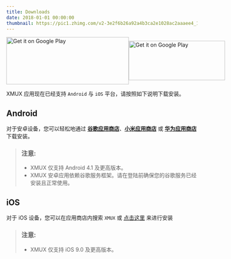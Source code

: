 ```yaml
---
title: Downloads
date: 2018-01-01 00:00:00
thumbnail: https://pic1.zhimg.com/v2-3e2f6b26a92a4b3ca2e1028ac2aaaee4_1200x500.jpg
---
```

<div style="display: flex"><div><a href='https://play.google.com/store/apps/details?id=org.ctbeta.xmux.xmux&pcampaignid=MKT-Other-global-all-co-prtnr-py-PartBadge-Mar2515-1'><img width="323px" height="125px" alt='Get it on Google Play' src='https://play.google.com/intl/en_us/badges/images/generic/zh-cn_badge_web_generic.png'/></a></div><div style="margin-top: 10px"><a href='https://itunes.apple.com/my/app/xmux/id1366324008'><img width="254px" height="104px" alt='Get it on Google Play' src='https://developer.apple.com/app-store/marketing/guidelines/images/badge-download-on-the-app-store.svg'/></a></div></div>

XMUX 应用现在已经支持 `Android` 与 `iOS` 平台，请按照如下说明下载安装。

## Android

对于安卓设备，您可以轻松地通过 [**谷歌应用商店**](https://play.google.com/store/apps/details?id=org.ctbeta.xmux.xmux)、[**小米应用商店**](http://app.mi.com/details?id=org.ctbeta.xmux.xmux) 或 [**华为应用商店**](http://appstore.huawei.com/app/C100267661)下载安装。

> ### 注意: 
> - XMUX 仅支持 Android 4.1 及更高版本。
> - XMUX 安卓应用依赖谷歌服务框架。请在登陆前确保您的谷歌服务已经安装且正常使用。

## iOS

对于 iOS 设备，您可以在应用商店内搜索 `XMUX` 或 [点击这里](https://itunes.apple.com/my/app/xmux/id1366324008) 来进行安装

> ### 注意: 
> - XMUX 仅支持 iOS 9.0 及更高版本。
